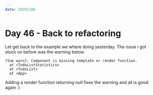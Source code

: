 ```yaml
---
date: 20201106
---
```


# Day 46 - Back to refactoring

Let get back to the example we where doing yesterday.
The issue i got stuck on before was the warning below.

```console
[Vue warn]: Component is missing template or render function.
  at <TodoListStatistics>
  at <TodoList>
  at <App>
```

Adding a render function returning null fixes the warning and all is good again :)
